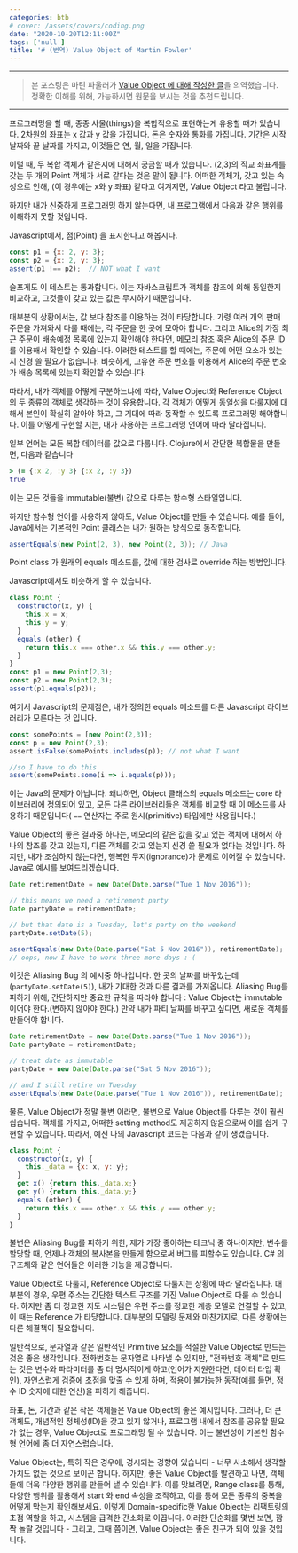 ```yaml
---
categories: btb
# cover: /assets/covers/coding.png
date: "2020-10-20T12:11:00Z"
tags: ['null']
title: '# (번역) Value Object of Martin Fowler'
---
```


---

> 본 포스팅은 마틴 파울러가 [Value Object 에 대해 작성한 글](https://martinfowler.com/bliki/ValueObject.html)을 의역했습니다.  
> 정확한 이해를 위해, 가능하시면 원문을 보시는 것을 추천드립니다.

---

프로그래밍을 할 때, 종종 사물(things)을 복합적으로 표현하는게 유용할 때가 있습니다. 2차원의 좌표는 x 값과 y 값을 가집니다. 돈은 숫자와 통화를 가집니다. 기간은 시작 날짜와 끝 날짜를 가지고, 이것들은 연, 월, 일을 가집니다.

이럴 때, 두 복합 객체가 같은지에 대해서 궁금할 때가 있습니다. (2,3)의 직교 좌표계를 갖는 두 개의 Point 객체가 서로 같다는 것은 말이 됩니다. 어떠한 객체가, 갖고 있는 속성으로 인해, (이 경우에는 x와 y 좌표) 같다고 여겨지면, Value Object 라고 불립니다.

하지만 내가 신중하게 프로그래밍 하지 않는다면, 내 프로그램에서 다음과 같은 행위를 이해하지 못할 것입니다.

Javascript에서, 점(Point) 을 표시한다고 해봅시다.

```javascript
const p1 = {x: 2, y: 3};
const p2 = {x: 2, y: 3};
assert(p1 !== p2);  // NOT what I want
```

슬프게도 이 테스트는 통과합니다. 이는 자바스크립트가 객체를 참조에 의해 동일한지 비교하고, 그것들이 갖고 있는 값은 무시하기 때문입니다.

대부분의 상황에서는, 값 보다 참조를 이용하는 것이 타당합니다. 가령 여러 개의 판매 주문을 가져와서 다룰 때에는, 각 주문을 한 곳에 모아야 합니다. 그리고 Alice의 가장 최근 주문이 배송예정 목록에 있는지 확인해야 한다면, 메모리 참조 혹은 Alice의 주문 ID를 이용해서 확인할 수 있습니다. 이러한 테스트를 할 때에는, 주문에 어떤 요소가 있는지 신경 쓸 필요가 없습니다. 비슷하게, 고유한 주문 번호를 이용해서 Alice의 주문 번호가 배송 목록에 있는지 확인할 수 있습니다.

따라서, 내가 객체를 어떻게 구분하느냐에 따라, Value Object와 Reference Object의 두 종류의 객체로 생각하는 것이 유용합니다. 각 객체가 어떻게 동일성을 다룰지에 대해서 본인이 확실히 알아야 하고, 그 기대에 따라 동작할 수 있도록 프로그래밍 해야합니다. 이를 어떻게 구현할 지는, 내가 사용하는 프로그래밍 언어에 따라 달라집니다.

일부 언어는 모든 복합 데이터를 값으로 다룹니다. Clojure에서 간단한 복합물을 만들면, 다음과 같습니다

```clojure
> (= {:x 2, :y 3} {:x 2, :y 3})  
true
```

이는 모든 것들을 immutable(불변) 값으로 다루는 함수형 스타일입니다.

하지만 함수형 언어를 사용하지 않아도, Value Object를 만들 수 있습니다. 예를 들어, Java에서는 기본적인 Point 클래스는 내가 원하는 방식으로 동작합니다.

```java
assertEquals(new Point(2, 3), new Point(2, 3)); // Java
```

Point class 가 원래의 equals 메소드를, 값에 대한 검사로 override 하는 방법입니다.

Javascript에서도 비슷하게 할 수 있습니다.

```javascript
class Point {
  constructor(x, y) {
    this.x = x;
    this.y = y;
  }
  equals (other) {
    return this.x === other.x && this.y === other.y;
  }
}
const p1 = new Point(2,3);
const p2 = new Point(2,3);
assert(p1.equals(p2));
```

여기서 Javascript의 문제점은, 내가 정의한 equals 메소드를 다른 Javascript 라이브러리가 모른다는 것 입니다.

```javascript
const somePoints = [new Point(2,3)];
const p = new Point(2,3);
assert.isFalse(somePoints.includes(p)); // not what I want

//so I have to do this
assert(somePoints.some(i => i.equals(p)));
```

이는 Java의 문제가 아닙니다. 왜냐하면, Object 클래스의 equals 메소드는 core 라이브러리에 정의되어 있고, 모든 다른 라이브러리들은 객체를 비교할 때 이 메소드를 사용하기 때문입니다( `==` 연산자는 주로 원시(primitive) 타입에만 사용됩니다.)

Value Object의 좋은 결과중 하나는, 메모리의 같은 값을 갖고 있는 객체에 대해서 하나의 참조를 갖고 있는지, 다른 객체를 갖고 있는지 신경 쓸 필요가 없다는 것입니다. 하지만, 내가 조심하지 않는다면, 행복한 무지(ignorance)가 문제로 이어질 수 있습니다. Java로 예시를 보여드리겠습니다.

```java
Date retirementDate = new Date(Date.parse("Tue 1 Nov 2016"));

// this means we need a retirement party
Date partyDate = retirementDate;

// but that date is a Tuesday, let's party on the weekend
partyDate.setDate(5);

assertEquals(new Date(Date.parse("Sat 5 Nov 2016")), retirementDate);
// oops, now I have to work three more days :-(
```

이것은 Aliasing Bug 의 예시중 하나입니다. 한 곳의 날짜를 바꾸었는데(`partyDate.setDate(5)`), 내가 기대한 것과 다른 결과를 가져옵니다. Aliasing Bug를 피하기 위해, 간단하지만 중요한 규칙을 따라야 합니다 : Value Object는 immutable 이어야 한다.(변하지 않아야 한다.) 만약 내가 파티 날짜를 바꾸고 싶다면, 새로운 객체를 만들어야 합니다.

```java
Date retirementDate = new Date(Date.parse("Tue 1 Nov 2016"));
Date partyDate = retirementDate;

// treat date as immutable
partyDate = new Date(Date.parse("Sat 5 Nov 2016"));

// and I still retire on Tuesday
assertEquals(new Date(Date.parse("Tue 1 Nov 2016")), retirementDate);
```

물론, Value Object가 정말 불변 이라면, 불변으로 Value Object를 다루는 것이 훨씬 쉽습니다. 객체를 가지고, 어떠한 setting method도 제공하지 않음으로써 이를 쉽게 구현할 수 있습니다. 따라서, 예전 나의 Javascript 코드는 다음과 같이 생겼습니다.

```javascript
class Point {
  constructor(x, y) {
    this._data = {x: x, y: y};
  }
  get x() {return this._data.x;}
  get y() {return this._data.y;}
  equals (other) {
    return this.x === other.x && this.y === other.y;
  }
}
```

불변은 Aliasing Bug를 피하기 위한, 제가 가장 좋아하는 테크닉 중 하나이지만, 변수를 할당할 때, 언제나 객체의 복사본을 만들게 함으로써 버그를 피할수도 있습니다. C# 의 구조체와 같은 언어들은 이러한 기능을 제공합니다.

Value Object로 다룰지, Reference Object로 다룰지는 상황에 따라 달라집니다. 대부분의 경우, 우편 주소는 간단한 텍스트 구조를 가진 Value Object로 다룰 수 있습니다. 하지만 좀 더 정교한 지도 시스템은 우편 주소를 정교한 계층 모델로 연결할 수 있고, 이 때는 Reference 가 타당합니다. 대부분의 모델링 문제와 마찬가지로, 다른 상황에는 다른 해결책이 필요합니다.

일반적으로, 문자열과 같은 일반적인 Primitive 요소를 적절한 Value Object로 만드는 것은 좋은 생각입니다. 전화번호는 문자열로 나타낼 수 있지만, "전화번호 객체"로 만드는 것은 변수와 파라미터를 좀 더 명시적이게 하고(언어가 지원한다면, 데이터 타입 확인), 자연스럽게 검증에 초점을 맞출 수 있게 하며, 적용이 불가능한 동작(예를 들면, 정수 ID 숫자에 대한 연산)을 피하게 해줍니다.

좌표, 돈, 기간과 같은 작은 객체들은 Value Object의 좋은 예시입니다. 그러나, 더 큰 객체도, 개념적인 정체성(ID)을 갖고 있지 않거나, 프로그램 내에서 참조를 공유할 필요가 없는 경우, Value Object로 프로그래밍 될 수 있습니다. 이는 불변성이 기본인 함수형 언어에 좀 더 자연스럽습니다.

Value Object는, 특히 작은 경우에, 경시되는 경향이 있습니다 - 너무 사소해서 생각할 가치도 없는 것으로 보이곤 합니다. 하지만, 좋은 Value Object를 발견하고 나면, 객체들에 더욱 다양한 행위를 만들어 낼 수 있습니다. 이를 맛보려면, Range class를 통해, 다양한 행위를 활용해서 start 와 end 속성을 조작하고, 이를 통해 모든 종류의 중복을 어떻게 막는지 확인해보세요. 이렇게 Domain-specific한 Value Object는 리팩토링의 초점 역할을 하고, 시스템을 급격한 간소화로 이끕니다. 이러한 단순화를 몇번 보면, 깜짝 놀랄 것입니다 - 그리고, 그때 쯤이면, Value Object는 좋은 친구가 되어 있을 것입니다.